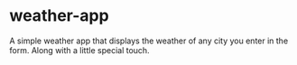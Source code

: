 # weather-app
A simple weather app that displays the weather of any city you enter in the form. Along with a little special touch. 
